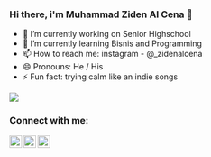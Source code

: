 ### Hi there, i'm Muhammad Ziden Al Cena 👋

<!-- Here are some ideas to get you started:
- 👯 I’m looking to collaborate on ...
- 🤔 I’m looking for help with ... 
- 💬 Ask me about ...  -->

- 🔭 I’m currently working on Senior Highschool
- 🌱 I’m currently learning Bisnis and Programming
- 📫 How to reach me: instagram - @_zidenalcena
- 😄 Pronouns: He / His
- ⚡ Fun fact: trying calm like an indie songs

<img src="https://github-readme-stats.vercel.app/api?username=zidenalcena&&show_icons=true&title_color=ffffff&icon_color=bb2acf&text_color=daf7dc&bg_color=0D1117">

### Connect with me:

<img align="left" alt="_zidenalcena | Instagram" width="22px" src="https://simpleicons.org/icons/instagram.svg"/>
<img align="left" alt="_zidenalcena | Instagram" width="22px" src="https://simpleicons.org/icons/twitter.svg"/>
<img align="left" alt="_zidnealcena | Instagram" width="22px" src="https://simpleicons.org/icons/whatsapp.svg"/>